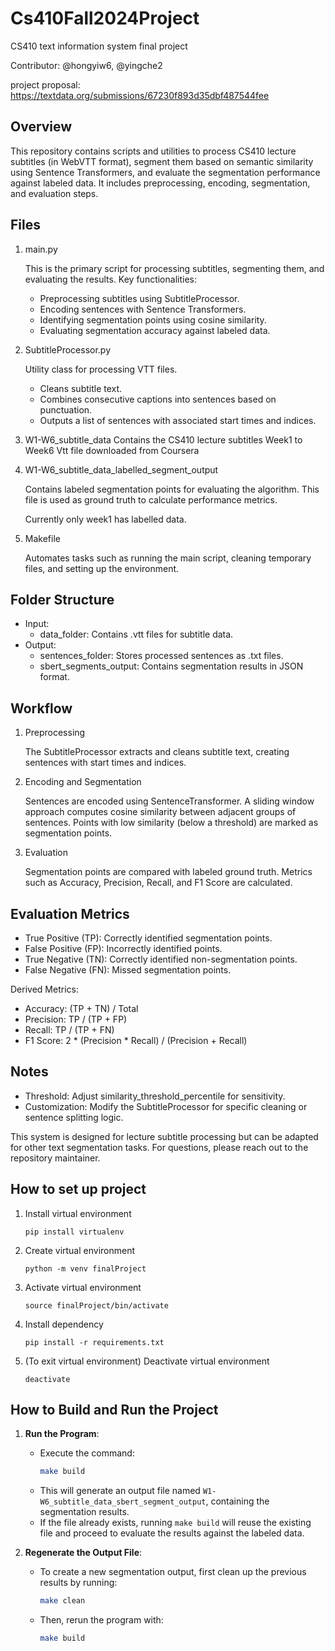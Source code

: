 # Cs410Fall2024Project
CS410 text information system final project

Contributor: @hongyiw6, @yingche2

project proposal: https://textdata.org/submissions/67230f893d35dbf487544fee

## Overview
This repository contains scripts and utilities to process CS410 lecture subtitles (in WebVTT format), segment them based on semantic similarity using Sentence Transformers, and evaluate the segmentation performance against labeled data. It includes preprocessing, encoding, segmentation, and evaluation steps.

## Files
1. main.py

    This is the primary script for processing subtitles, segmenting them, and evaluating the results. Key functionalities:

    - Preprocessing subtitles using SubtitleProcessor.
    - Encoding sentences with Sentence Transformers.
    - Identifying segmentation points using cosine similarity.
    - Evaluating segmentation accuracy against labeled data.

2. SubtitleProcessor.py
    
    Utility class for processing VTT files. 

    - Cleans subtitle text.
    - Combines consecutive captions into sentences based on punctuation.
    - Outputs a list of sentences with associated start times and indices.

3. W1-W6_subtitle_data
    Contains the CS410 lecture subtitles Week1 to Week6 Vtt file downloaded from Coursera

4. W1-W6_subtitle_data_labelled_segment_output
    
    Contains labeled segmentation points for evaluating the algorithm. This file is used as ground truth to calculate performance metrics.

    Currently only week1 has labelled data.

6. Makefile
    
    Automates tasks such as running the main script, cleaning temporary files, and setting up the environment.

## Folder Structure

- Input:
    - data_folder: Contains .vtt files for subtitle data.
- Output:
    - sentences_folder: Stores processed sentences as .txt files.
    - sbert_segments_output: Contains segmentation results in JSON format.

## Workflow
1. Preprocessing

    The SubtitleProcessor extracts and cleans subtitle text, creating sentences with start times and indices.

2. Encoding and Segmentation

    Sentences are encoded using SentenceTransformer.
A sliding window approach computes cosine similarity between adjacent groups of sentences.
Points with low similarity (below a threshold) are marked as segmentation points.

3. Evaluation

    Segmentation points are compared with labeled ground truth.
Metrics such as Accuracy, Precision, Recall, and F1 Score are calculated.

## Evaluation Metrics
- True Positive (TP): Correctly identified segmentation points.
- False Positive (FP): Incorrectly identified points.
- True Negative (TN): Correctly identified non-segmentation points.
- False Negative (FN): Missed segmentation points.

Derived Metrics:
- Accuracy: (TP + TN) / Total
- Precision: TP / (TP + FP)
- Recall: TP / (TP + FN)
- F1 Score: 2 * (Precision * Recall) / (Precision + Recall)

## Notes
- Threshold: Adjust similarity_threshold_percentile for sensitivity.
- Customization: Modify the SubtitleProcessor for specific cleaning or sentence splitting logic.

This system is designed for lecture subtitle processing but can be adapted for other text segmentation tasks. For questions, please reach out to the repository maintainer.


## How to set up project
1. Install virtual environment
    ```
    pip install virtualenv
    ```

2. Create virtual environment
    ```
    python -m venv finalProject
    ```

3. Activate virtual environment
    ```
    source finalProject/bin/activate
    ```

4. Install dependency
    ```
    pip install -r requirements.txt
    ```

5. (To exit virtual environment) Deactivate virtual environment
    ```
    deactivate
    ```
## How to Build and Run the Project

1. **Run the Program**:
   - Execute the command:
     ```bash
     make build
     ```
   - This will generate an output file named `W1-W6_subtitle_data_sbert_segment_output`, containing the segmentation results. 
   - If the file already exists, running `make build` will reuse the existing file and proceed to evaluate the results against the labeled data.

2. **Regenerate the Output File**:
   - To create a new segmentation output, first clean up the previous results by running:
     ```bash
     make clean
     ```
   - Then, rerun the program with:
     ```bash
     make build
     ```